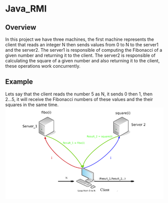 # Java_RMI
## Overview
In this project we have three machines, the first machine represents the client that reads an integer N then sends values from 0 to N to the server1 and the server2. The server1 is responsible of computing the Fibonacci of a given number and returning it to the client. The server2 is responsible of calculating the square of a given number and also returning it to the client, these operations work concurrently. 

## Example 
Lets say that the client reads the number 5 as N, it sends 0 then 1, then 2...5, it will receive the Fibonacci numbers of these values and the their squares in the same time.
![Screenshot](illustration.jpg)
